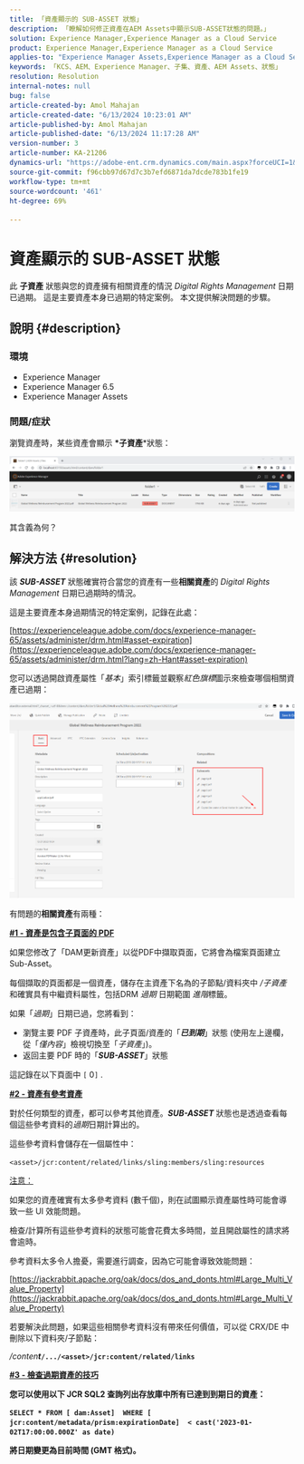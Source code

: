 ```yaml
---
title: 「資產顯示的 SUB-ASSET 狀態」
description: 「瞭解如何修正資產在AEM Assets中顯示SUB-ASSET狀態的問題。」
solution: Experience Manager,Experience Manager as a Cloud Service
product: Experience Manager,Experience Manager as a Cloud Service
applies-to: "Experience Manager Assets,Experience Manager as a Cloud Service,Experience Manager 6.5"
keywords: 「KCS、AEM、Experience Manager、子集、資產、AEM Assets、狀態」
resolution: Resolution
internal-notes: null
bug: false
article-created-by: Amol Mahajan
article-created-date: "6/13/2024 10:23:01 AM"
article-published-by: Amol Mahajan
article-published-date: "6/13/2024 11:17:28 AM"
version-number: 3
article-number: KA-21206
dynamics-url: "https://adobe-ent.crm.dynamics.com/main.aspx?forceUCI=1&pagetype=entityrecord&etn=knowledgearticle&id=85abeae8-6e29-ef11-840b-6045bd006704"
source-git-commit: f96cbb97d67d7c3b7efd6871da7dcde783b1fe19
workflow-type: tm+mt
source-wordcount: '461'
ht-degree: 69%

---
```


# 資產顯示的 SUB-ASSET 狀態


此 <b>子資產</b> 狀態與您的資產擁有相關資產的情況 *Digital Rights Management* 日期已過期。 這是主要資產本身已過期的特定案例。 本文提供解決問題的步驟。

## 說明 {#description}


### <b>環境</b>

- Experience Manager
- Experience Manager 6.5
- Experience Manager Assets




### <b>問題/症狀</b>

瀏覽資產時，某些資產會顯示 <b>*子資產</b>*狀態：

![](assets/___86abeae8-6e29-ef11-840b-6045bd006704___.png)

其含義為何？


## 解決方法 {#resolution}


該 <b>*SUB-ASSET</b>* 狀態確實符合當您的資產有一些<b>相關資產</b>的 *Digital Rights Management* 日期已過期時的情況。

這是主要資產本身過期情況的特定案例，記錄在此處：

[https://experienceleague.adobe.com/docs/experience-manager-65/assets/administer/drm.html#asset-expiration](https://experienceleague.adobe.com/docs/experience-manager-65/assets/administer/drm.html?lang=zh-Hant#asset-expiration)

您可以透過開啟資產屬性「*基本*」索引標籤並觀察&#x200B;*紅色旗標*&#x200B;圖示來檢查哪個相關資產已過期：

![](assets/6269940b-b98a-ed11-81ac-6045bd006ce9.png)



有問題的<b>相關資產</b>有兩種：

<u><b>#1 - 資產是包含子頁面的 PDF</b></u>

如果您修改了「DAM更新資產」以從PDF中擷取頁面，它將會為檔案頁面建立Sub-Asset。

每個擷取的頁面都是一個資產，儲存在主資產下名為的子節點/資料夾中 */子資產* 和確實具有中繼資料屬性，包括DRM *過期* 日期範圍 *進階*&#x200B;標籤。

如果「*過期*」日期已過，您將看到：

- 瀏覽主要 PDF 子資產時，此子頁面/資產的「<b>*已到期</b>*」狀態 (使用左上邊欄，從「*僅內容*」檢視切換至「*子資產*」)。
- 返回主要 PDF 時的「<b>*SUB-ASSET</b>*」狀態


這記錄在以下頁面中 `[` 0`]` .



<u><b>#2 - 資產有參考資產</b></u>

對於任何類型的資產，都可以參考其他資產。<b>*SUB-ASSET</b>* 狀態也是透過查看每個這些參考資料的&#x200B;*過期*&#x200B;日期計算出的。

這些參考資料會儲存在一個屬性中：

`<asset>/jcr:content/related/links/sling:members/sling:resources`

<u>注意：</u>

如果您的資產確實有太多參考資料 (數千個)，則在試圖顯示資產屬性時可能會導致一些 UI 效能問題。

檢查/計算所有這些參考資料的狀態可能會花費太多時間，並且開啟屬性的請求將會逾時。

參考資料太多令人擔憂，需要進行調查，因為它可能會導致效能問題：

[https://jackrabbit.apache.org/oak/docs/dos_and_donts.html#Large_Multi_Value_Property](https://jackrabbit.apache.org/oak/docs/dos_and_donts.html#Large_Multi_Value_Property)

若要解決此問題，如果這些相關參考資料沒有帶來任何價值，可以從 CRX/DE 中刪除以下資料夾/子節點：

*/conten<b>t*`/.../<asset>/jcr:content/related/links`



<u><b>#3 - 檢查過期資產的技巧</b></u>

您可以使用以下 JCR SQL2 查詢列出存放庫中所有已達到到期日的資產：

`SELECT * FROM [ dam:Asset]  WHERE [ jcr:content/metadata/prism:expirationDate]  < cast('2023-01-02T17:00:00.000Z' as date)`



將日期變更為目前時間 (GMT 格式)。
